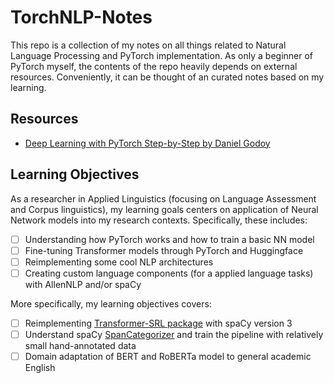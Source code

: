 # TorchNLP-Notes

This repo is a collection of my notes on all things related to Natural Language Processing and PyTorch implementation.
As only a beginner of PyTorch myself, the contents of the repo heavily depends on external resources. Conveniently, it can be thought of an curated notes based on my learning. 

## Resources 

- [Deep Learning with PyTorch Step-by-Step by Daniel Godoy](https://github.com/dvgodoy/PyTorchStepByStep)


## Learning Objectives

As a researcher in Applied Linguistics (focusing on Language Assessment and Corpus linguistics), my learning goals centers on application of Neural Network models into my research contexts. Specifically, these includes:

- [ ] Understanding how PyTorch works and how to train a basic NN model
- [ ] Fine-tuning Transformer models through PyTorch and Huggingface
- [ ] Reimplementing some cool NLP architectures
- [ ] Creating custom language components (for a applied language tasks) with AllenNLP and/or spaCy

More specifically, my learning objectives covers:
- [ ] Reimplementing [Transformer-SRL package](https://github.com/Riccorl/transformer-srl) with spaCy version 3
- [ ] Understand spaCy [SpanCategorizer](https://spacy.io/api/spancategorizer/#_title) and train the pipeline with relatively small hand-annotated data
- [ ] Domain adaptation of BERT and RoBERTa model to general academic English

